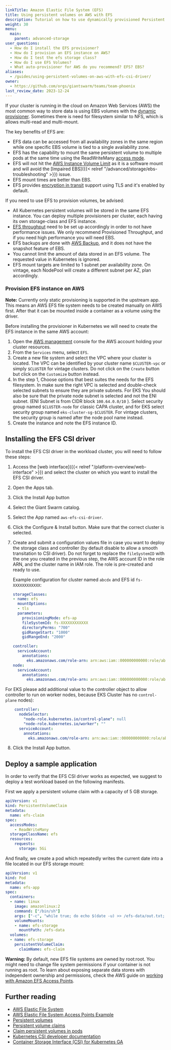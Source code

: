 ```yaml
---
linkTitle: Amazon Elastic File System (EFS)
title: Using persistent volumes on AWS with EFS
description: Tutorial on how to use dynamically provisioned Persistent Volumes on a cluster running on Amazon Web Services with EFS.
weight: 30
menu:
  main:
    parent: advanced-storage
user_questions:
  - How do I install the EFS provisioner?
  - How do I provision an EFS instance on AWS?
  - How do I test the efs storage class?
  - How do I use EFS Volumes?
  - What auto-provisioner for AWS do you recommend? EFS? EBS?
aliases:
  - /guides/using-persistent-volumes-on-aws-with-efs-csi-driver/
owner:
  - https://github.com/orgs/giantswarm/teams/team-phoenix
last_review_date: 2023-12-24
---
```


If your cluster is running in the cloud on Amazon Web Services (AWS) the most common way to store data is using EBS volumes with the [dynamic provisioner](/guides/using-persistent-volumes-on-aws-with-ebs-csi-driver/). Sometimes there is need for filesystem similar to NFS, which is allows multi-read and multi-mount.

The key benefits of EFS are:

- EFS data can be accessed from all availability zones in the same region while one specific EBS volume is tied to a single availability zone.
- EFS has the capability to mount the same persistent volume to multiple pods at the same time using the ReadWriteMany [access mode](https://kubernetes.io/docs/concepts/storage/persistent-volumes/#access-modes).
- EFS will not hit the [AWS Instance Volume Limit](https://docs.aws.amazon.com/AWSEC2/latest/UserGuide/volume_limits.html) as it is a software mount and will avoid the [Impaired EBS]({{< relref "/advanced/storage/ebs-troubleshooting" >}}) issue.
- EFS mount times are better than EBS.
- EFS provides [encryption in transit](https://aws.amazon.com/blogs/aws/new-encryption-of-data-in-transit-for-amazon-efs/) support using TLS and it's enabled by default.

If you need to use EFS to provision volumes, be advised:

- All Kubernetes persistent volumes will be stored in the same EFS instance. You can deploy multiple provisioners per cluster, each having its own storage-class and EFS instance.
- [EFS throughput](https://docs.aws.amazon.com/efs/latest/ug/performance.html) need to be set up accordingly in order to not have performance issues. We only recommend Provisioned Throughput, and if you need high performance you will need EBS.
- EFS backups are done with [AWS Backup](https://aws.amazon.com/backup/), and it does not have the snapshot feature of EBS.
- You cannot limit the amount of data stored in an EFS volume. The requested value in Kubernetes is ignored.
- EFS mount targets are limited to 1 subnet per availability zone. On vintage, each NodePool will create a different subnet per AZ, plan accordingly.

### Provision EFS instance on AWS

**Note:** Currently only static provisioning is supported in the upstream app. This means an AWS EFS file system needs to be created manually on AWS first. After that it can be mounted inside a container as a volume using the driver.

Before installing the provisioner in Kubernetes we will need to create the EFS instance in the same AWS account:

1. Open the [AWS management](https://aws.amazon.com/console/) console for the AWS account holding your cluster resources.
2. From the `Services` menu, select `EFS`.
3. Create a new file system and select the VPC where your cluster is located. The VPC can be identified by your cluster name `$CLUSTER-vpc` or simply `$CLUSTER` for vintage clusters. Do not click on the `Create` button but  click on the `Customize` button instead.
4. In the step 1, Choose options that best suites the needs for the EFS filesystem. In make sure the right VPC is selected and double-check selected subnets to ensure they are private subnets. For EKS You should also be sure that the private node subnet is selected and not the ENI subnet. (ENI Subnet is from CIDR block `100.64.0.0/10` ). Select security group named `$CLUSTER-node` for classic CAPA cluster, and for EKS select security group named `eks-cluster-sg-$CLUSTER`. For vintage clusters, the security group is named after the node pool name instead.
5. Create the instance and note the EFS instance ID.

## Installing the EFS CSI driver

To install the EFS CSI driver in the workload cluster, you will need to follow these steps:

1. Access the [web interface]({{< relref "/platform-overview/web-interface" >}}) and select the cluster on which you want to install the EFS CSI driver.
2. Open the Apps tab.
3. Click the Install App button
4. Select the Giant Swarm catalog.
5. Select the App named `aws-efs-csi-driver`.
6. Click the Configure & Install button. Make sure that the correct cluster is selected.
7. Create and submit a configuration values file in case you want to deploy the storage class and controller (by default disable to allow a smooth transitation to CSI driver). Do not forget to replace the `fileSystemID` with the one you created in the previous step, the AWS account ID in the role ARN, and the cluster name in IAM role. The role is pre-created and ready to use.

    Example configuration for cluster named `abcdx` and EFS id `fs-XXXXXXXXXXXX`:

    ```yaml
    storageClasses:
    - name: efs
      mountOptions:
      - tls
      parameters:
        provisioningMode: efs-ap
        fileSystemId: fs-XXXXXXXXXXXX
        directoryPerms: "700"
        gidRangeStart: "1000"
        gidRangeEnd: "2000"

    controller:
      serviceAccount:
        annotations:
          eks.amazonaws.com/role-arn: arn:aws:iam::000000000000:role/abcdx-efs-csi-driver-role
    node:
      serviceAccount:
        annotations:
          eks.amazonaws.com/role-arn: arn:aws:iam::000000000000:role/abcdx-efs-csi-driver-role
    ```

For EKS please add additional value to the controller object to allow controller to run on worker nodes, because EKS Cluster has no `control-plane` nodes):

```yaml
    controller:
      nodeSelector:
        "node-role.kubernetes.io/control-plane": null
        "node-role.kubernetes.io/worker": ""
      serviceAccount:
        annotations:
          eks.amazonaws.com/role-arn: arn:aws:iam::000000000000:role/abcdx-efs-csi-driver-role
```

8. Click the Install App button.

## Deploy a sample application

In order to verify that the EFS CSI driver works as expected, we suggest to deploy a test workload based on the following manifests.

First we apply a persistent volume claim with a capacity of 5 GB storage.

```yaml
apiVersion: v1
kind: PersistentVolumeClaim
metadata:
  name: efs-claim
spec:
  accessModes:
    - ReadWriteMany
  storageClassName: efs
  resources:
    requests:
      storage: 5Gi
```

And finally, we create a pod which repeatedly writes the current date into a file located in our EFS storage mount:

```yaml
apiVersion: v1
kind: Pod
metadata:
  name: efs-app
spec:
  containers:
  - name: linux
    image: amazonlinux:2
    command: ["/bin/sh"]
    args: ["-c", "while true; do echo $(date -u) >> /efs-data/out.txt; sleep 5; done"]
    volumeMounts:
    - name: efs-storage
      mountPath: /efs-data
  volumes:
  - name: efs-storage
    persistentVolumeClaim:
      claimName: efs-claim
```

**Warning:**
By default, new EFS file systems are owned by root:root. You might need to change file system permissions if your container is not running as root. To learn about exposing separate data stores with independent ownership and permissions, check the AWS guide on [working with Amazon EFS Access Points](https://docs.aws.amazon.com/efs/latest/ug/efs-access-points.html).

## Further reading

- [AWS Elastic File System](https://docs.aws.amazon.com/efs/latest/ug/whatisefs.html)
- [AWS Elastic File System Access Points Example](https://github.com/kubernetes-sigs/aws-efs-csi-driver/blob/master/examples/kubernetes/access_points/README.md)
- [Persistent volumes](https://kubernetes.io/docs/concepts/storage/persistent-volumes/#persistent-volumes)
- [Persistent volume claims](https://kubernetes.io/docs/concepts/storage/persistent-volumes/#persistentvolumeclaims)
- [Claim persistent volumes in pods](https://kubernetes.io/docs/concepts/storage/persistent-volumes/#claims-as-volumes)
- [Kubernetes CSI developer documentation](https://kubernetes-csi.github.io/docs/)
- [Container Storage Interface (CSI) for Kubernetes GA](https://kubernetes.io/blog/2019/01/15/container-storage-interface-ga/)
